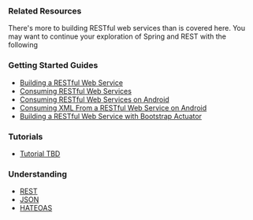 ### Related Resources

There's more to building RESTful web services than is covered here. You may want to continue your exploration of Spring and REST with the following

### Getting Started Guides

* [Building a RESTful Web Service][gs-rest-service]
* [Consuming RESTful Web Services][gs-consuming-rest]
* [Consuming RESTful Web Services on Android][gs-consuming-rest-android]
* [Consuming XML From a RESTful Web Service on Android][gs-consuming-rest-xml-android]
* [Building a RESTful Web Service with Bootstrap Actuator][gs-actuator-service]

[gs-rest-service]: /guides/gs/rest-service/
[gs-consuming-rest]: /guides/gs/consuming-rest/
[gs-consuming-rest-android]: /guides/gs/consuming-rest-android/
[gs-consuming-rest-xml-android]: /guides/gs/consuming-rest-xml-android/
[gs-actuator-service]: /guides/gs/actuator-service/

### Tutorials

* [Tutorial TBD][tut-tbd]

[tut-tbd]: /guides/tutorials/tbd

### Understanding

* [REST][u-rest]
* [JSON][u-json]
* [HATEOAS][u-hateoas]

[u-rest]: /understanding/rest
[u-json]: /understanding/json
[u-hateoas]: /understanding/hateoas

